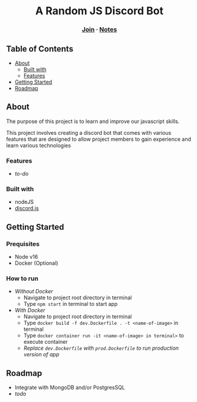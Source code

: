 <h1 align="center">A Random JS Discord Bot</h1>
<h3 align="center">
    <a href="https://github.com/riboney/js-discordbot-for-learning/blob/main/docs/CONTRIBUTING.md">Join</a> · 
    <a href="https://github.com/riboney/js-discordbot-for-learning/wiki" class="default">Notes</a> 
</h3>

## Table of Contents
* [About](#about)
  * [Built with](#built-with)
  * [Features](#features)
* [Getting Started](#getting-started)
* [Roadmap](#roadmap)

## About

The purpose of this project is to learn and improve our javascript skills.

This project involves creating a discord bot that comes with various features that are designed to allow project members to gain experience and learn various technologies

### Features

* *to-do*

### Built with

* nodeJS
* [discord.js](https://discord.js.org/#/)

## Getting Started

### Prequisites
* Node v16
* Docker (Optional)

### How to run
* *Without Docker*
  - Navigate to project root directory in terminal
  - Type `npm start` in terminal to start app
* *With Docker*
  - Navigate to project root directory in terminal
  - Type `docker build -f dev.Dockerfile . -t <name-of-image>` in terminal
  - Type `docker container run -it <name-of-image> in terminal>` to execute container
  - *Replace `dev.Dockerfile` with `prod.Dockerfile` to run production version of app*

## Roadmap
* Integrate with MongoDB and/or PostgresSQL
* *todo*
